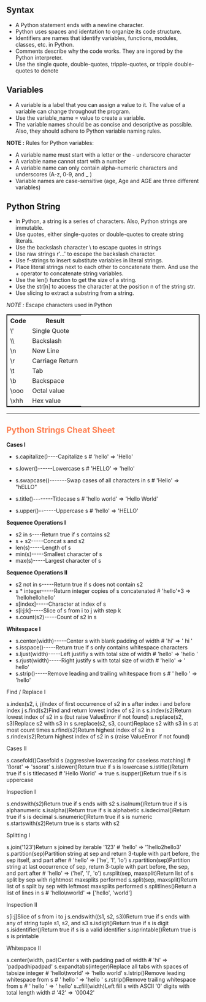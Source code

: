 ## Syntax

- A Python statement ends with a newline character.
- Python uses spaces and identation to organize its code structure.
- Identifiers are names that identify variables, functions, modules, classes, etc. in Python.
- Comments describe why the code works. They are ingored by the Python interpreter.
- Use the single quote, double-quotes, tripple-quotes, or tripple double-quotes to denote

## Variables

- A variable is a label that you can assign a value to it. The value of a variable can change throughout the program.
- Use the variable_name = value to create a variable.
- The variable names should be as concise and descriptive as possible. Also, they should adhere to Python variable naming rules.

**NOTE :** Rules for Python variables:

- A variable name must start with a letter or the - underscore character
- A variable name cannot start with a number
- A variable name can only contain alpha-numeric characters and underscores (A-z, 0-9, and \_ )
- Variable names are case-sensitive (age, Age and AGE are three different variables)

## Python String

<ul>
<li>In Python, a string is a series of characters. Also, Python strings are immutable.</li>
<li>Use quotes, either single-quotes or double-quotes to create string literals.</li>
<li>Use the backslash character \ to escape quotes in strings</li>
<li>
Use raw strings r'...' to escape the backslash character.</li>
<li>Use f-strings to insert substitute variables in literal strings.</li>
<li>
Place literal strings next to each other to concatenate them. And use the + operator to concatenate string variables.</li>
<li>Use the len() function to get the size of a string.</li>
<li>
Use the str[n] to access the character at the position n of the string str.</li>
<li>
Use slicing to extract a substring from a string.</li>
</ul>

<em>NOTE :</em> Escape characters used in Python

<table style="border:2px solid">
<tr>
<th>Code</th>
<th>Result</th>
</tr>
<tr>
<td>\'</td>
<td>Single Quote</td>
</tr>
<tr>
<td>\\</td>
<td>Backslash</td>
</tr>
<tr>
<td>\n</td>
<td>New Line</td>
</tr>
<tr>
<td>\r</td>
<td>Carriage Return	</td>
</tr>
<tr>
<td>\t</td>
<td>Tab	</td>
</tr>
<tr>
<td>\b</td>
<td>Backspace</td>
</tr>
<tr>
<td>\ooo</td>
<td>Octal value	</td>
</tr>
<tr>
<td>
\xhh</td>
<td>Hex value</td>
</tr>
</table>


<hr>

## <b style="color:coral">Python Strings Cheat Sheet</b>


<strong>Cases I</strong>

- s.capitalize()----Capitalize s # 'hello' => 'Hello'

- s.lower()------Lowercase s # 'HELLO' => 'hello'
- s.swapcase()-------Swap cases of all characters in s # 'Hello' => "hELLO"
- s.title()--------Titlecase s # 'hello world' => 'Hello World'
- s.upper()-------Uppercase s # 'hello' => 'HELLO'


<b>Sequence Operations I</b>
- s2 in s----Return true if s contains s2
- s + s2-----Concat s and s2
- len(s)-----Length of s
- min(s)-----Smallest character of s
- max(s)-----Largest character of s

<b>Sequence Operations II</b>

- s2 not in s-----Return true if s does not contain s2
- s * integer-----Return integer copies of s concatenated # 'hello'*3 => 'hellohellohello'
- s[index]-----Character at index of s
- s[i:j:k]-----Slice of s from i to j with step k
- s.count(s2)-----Count of s2 in s


<b>Whitespace I</b>
- s.center(width)-----Center s with blank padding of width # 'hi' => ' hi '
- s.isspace()-----Return true if s only contains whitespace characters
- s.ljust(width)-----Left justifiy s with total size of width # 'hello' => 'hello '
- s.rjust(width)-----Right justify s with total size of width # 'hello' => ' hello'
- s.strip()-----Remove leading and trailing whitespace from s # ' hello ' => 'hello'


Find / Replace I

s.index(s2, i, j)Index of first occurrence of s2 in s after index i and before index j
s.find(s2)Find and return lowest index of s2 in s
s.index(s2)Return lowest index of s2 in s (but raise ValueError if not found)
s.replace(s2, s3)Replace s2 with s3 in s
s.replace(s2, s3, count)Replace s2 with s3 in s at most count times
s.rfind(s2)Return highest index of s2 in s
s.rindex(s2)Return highest index of s2 in s (raise ValueError if not found)

Cases II

s.casefold()Casefold s (aggressive lowercasing for caseless matching) # 'ßorat' => 'ssorat'
s.islower()Return true if s is lowercase
s.istitle()Return true if s is titlecased # 'Hello World' => true
s.isupper()Return true if s is uppercase

Inspection I

s.endswith(s2)Return true if s ends with s2
s.isalnum()Return true if s is alphanumeric
s.isalpha()Return true if s is alphabetic
s.isdecimal()Return true if s is decimal
s.isnumeric()Return true if s is numeric
s.startswith(s2)Return true is s starts with s2


Splitting I


s.join('123')Return s joined by iterable '123' # 'hello' => '1hello2hello3'
s.partition(sep)Partition string at sep and return 3-tuple with part before, the sep itself, and part after # 'hello' => ('he', 'l', 'lo')
s.rpartition(sep)Partition string at last occurrence of sep, return 3-tuple with part before, the sep, and part after # 'hello' => ('hel', 'l', 'o')
s.rsplit(sep, maxsplit)Return list of s split by sep with rightmost maxsplits performed
s.split(sep, maxsplit)Return list of s split by sep with leftmost maxsplits performed
s.splitlines()Return a list of lines in s # 'hello\nworld' => ['hello', 'world']

Inspection II

s[i:j]Slice of s from i to j
s.endswith((s1, s2, s3))Return true if s ends with any of string tuple s1, s2, and s3
s.isdigit()Return true if s is digit
s.isidentifier()Return true if s is a valid identifier
s.isprintable()Return true is s is printable


Whitespace II


s.center(width, pad)Center s with padding pad of width # 'hi' => 'padpadhipadpad'
s.expandtabs(integer)Replace all tabs with spaces of tabsize integer # 'hello\tworld' => 'hello world'
s.lstrip()Remove leading whitespace from s # ' hello ' => 'hello '
s.rstrip()Remove trailing whitespace from s # ' hello ' => ' hello'
s.zfill(width)Left fill s with ASCII '0' digits with total length width # '42' => '00042'